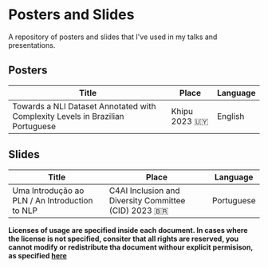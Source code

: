 # Posters and Slides

A repository of posters and slides that I've used in my talks and presentations.

## Posters

| Title         | Place         | Language |
| ------------- | ------------- |----------|
| Towards a NLI Dataset Annotated with Complexity Levels in Brazilian Portuguese|Khipu 2023 🇺🇾 | English |

## Slides

| Title         | Place         | Language |
| ------------- | ------------- |----------|
| Uma Introdução ao PLN / An Introduction to NLP | C4AI Inclusion and Diversity Committee (CID) 2023 🇧🇷 | Portuguese |


**Licenses of usage are specified inside each document. In cases where the license is not specified, consiter that all rights are reserved, you cannot modify or redistribute tha document withour explicit permisison, as specified [here](https://docs.github.com/en/repositories/managing-your-repositorys-settings-and-features/customizing-your-repository/licensing-a-repository#choosing-the-right-license)**
